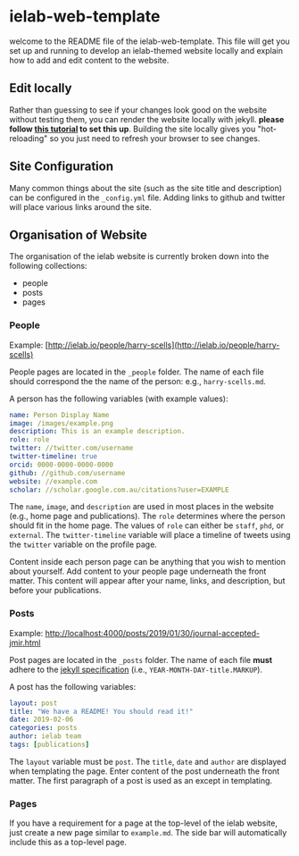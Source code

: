 # ielab-web-template

welcome to the README file of the ielab-web-template. This file will get you set up and running to develop an ielab-themed website locally and explain how to add and edit content to the website.

## Edit locally
 
 Rather than guessing to see if your changes look good on the website without testing them, you can render the website locally with jekyll. **please follow [this tutorial](https://help.github.com/articles/setting-up-your-github-pages-site-locally-with-jekyll/) to set this up**. Building the site locally gives you "hot-reloading" so you just need to refresh your browser to see changes.
 
## Site Configuration

Many common things about the site (such as the site title and description) can be configured in the `_config.yml` file. Adding links to github and twitter will place various links around the site. 
 
## Organisation of Website 

The organisation of the ielab website is currently broken down into the following collections:

 - people
 - posts
 - pages

### People

Example: [http://ielab.io/people/harry-scells](http://ielab.io/people/harry-scells)

People pages are located in the `_people` folder. The name of each file should correspond the the name of the person: e.g., `harry-scells.md`.

A person has the following variables (with example values):

```yaml
name: Person Display Name
image: /images/example.png
description: This is an example description.
role: role
twitter: //twitter.com/username
twitter-timeline: true
orcid: 0000-0000-0000-0000
github: //github.com/username
website: //example.com
scholar: //scholar.google.com.au/citations?user=EXAMPLE
``` 

The `name`, `image`, and `description` are used in most places in the website (e.g., home page and publications). The `role` determines where the person should fit in the home page. The values of `role` can either be `staff`, `phd`, or `external`. The `twitter-timeline` variable will place a timeline of tweets using the `twitter` variable on the profile page.

Content inside each person page can be anything that you wish to mention about yourself. Add content to your people page underneath the front matter. This content will appear after your name, links, and description, but before your publications.

### Posts

Example: [http://localhost:4000/posts/2019/01/30/journal-accepted-jmir.html](http://localhost:4000/posts/2019/01/30/journal-accepted-jmir.html)

Post pages are located in the `_posts` folder. The name of each file **must** adhere to the [jekyll specification](https://jekyllrb.com/docs/posts/) (i.e., `YEAR-MONTH-DAY-title.MARKUP`).

A post has the following variables:

```yaml
layout: post
title: "We have a README! You should read it!"
date: 2019-02-06
categories: posts
author: ielab team
tags: [publications]
```

The `layout` variable must be `post`. The `title`, `date` and `author` are displayed when templating the page. Enter content of the post underneath the front matter. The first paragraph of a post is used as an except in templating.

### Pages

If you have a requirement for a page at the top-level of the ielab website, just create a new page similar to `example.md`. The side bar will automatically include this as a top-level page.
